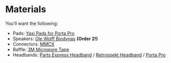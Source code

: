# Materials

You'll want the following:
- Pads: [Yaxi Pads for Porta Pro](https://www.amazon.com/dp/B01MQVHX84)
- Speakers: [Ole Wolff Biodynas](https://www.digikey.com/en/products/detail/ole-wolff-electronics-inc/OWR-4009T-38E/16343855) **(Order 2!)**
- Connectors: [MMCX](https://www.amazon.com/Connector-Adapter-Headphone-Replacement-Earphone/dp/B0918G7JJ9/)
- Baffle: [3M Micropore Tape](https://www.amazon.com/Micropore-Standard-Hypoallergenic-Paper-Surgical/dp/B000O62TK4/)
- Headbands: [Parts Express Headband](https://www.amazon.com/dp/B0002KQZJS) / [Retrospekt Headband](https://www.amazon.com/Koss-Retrospekt-Headphones-Adjustable-Headband/dp/B092DX27G9) / [Porta Pro](https://www.amazon.com/Koss-Porta-Headphones-Black-Silver/dp/B00001P4ZH)
